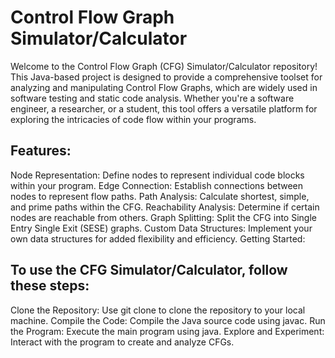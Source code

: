# Control Flow Graph Simulator/Calculator

Welcome to the Control Flow Graph (CFG) Simulator/Calculator repository! This Java-based project is designed to provide a comprehensive toolset for analyzing and manipulating Control Flow Graphs, which are widely used in software testing and static code analysis. Whether you're a software engineer, a researcher, or a student, this tool offers a versatile platform for exploring the intricacies of code flow within your programs.

## Features:

Node Representation: Define nodes to represent individual code blocks within your program.
Edge Connection: Establish connections between nodes to represent flow paths.
Path Analysis: Calculate shortest, simple, and prime paths within the CFG.
Reachability Analysis: Determine if certain nodes are reachable from others.
Graph Splitting: Split the CFG into Single Entry Single Exit (SESE) graphs.
Custom Data Structures: Implement your own data structures for added flexibility and efficiency.
Getting Started:

## To use the CFG Simulator/Calculator, follow these steps:

Clone the Repository: Use git clone to clone the repository to your local machine.
Compile the Code: Compile the Java source code using javac.
Run the Program: Execute the main program using java.
Explore and Experiment: Interact with the program to create and analyze CFGs.
